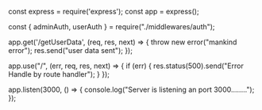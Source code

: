 const express = require('express');
const app = express();

const { adminAuth, userAuth } = require("./middlewares/auth");

app.get('/getUserData', (req, res, next) => {
     throw new error("mankind error");
     res.send("user data sent");
});

app.use("/", (err, req, res, next) => {
     if (err) {
          res.status(500).send("Error Handle by route handler");
     }
});

app.listen(3000, () => {
     console.log("Server is listening an port 3000........");
});